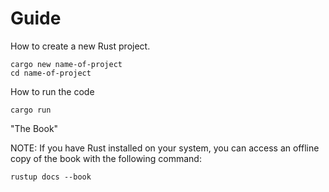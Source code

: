 # Guide

How to create a new Rust project.

```
cargo new name-of-project
cd name-of-project
```

How to run the code

```
cargo run
```

"The Book"

NOTE: If you have Rust installed on your system, 
you can access an offline copy of the book with the following command:

`rustup docs --book`
